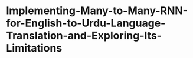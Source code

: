 # Implementing-Many-to-Many-RNN-for-English-to-Urdu-Language-Translation-and-Exploring-Its-Limitations